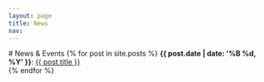 ```yaml
---
layout: page
title: News
nav: 
---
```


<div class="col-md-12" markdown="1">
# News & Events
 {% for post in site.posts %}
  <b>{{ post.date | date: '%B %d, %Y' }}</b>: <a href="{{site.url}}{{post.url}}">{{ post.title }}</a><br />
  {% endfor %}
</div>
